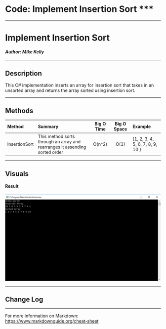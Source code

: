 # Code: Implement Insertion Sort ***
------------------------------

# Implement Insertion Sort
#### *Author: Mike Kelly*

------------------------------

## Description

This C# implementation inserts an array for insertion sort that takes in an unsorted array and returns the array sorted using insertion sort.

------------------------------

## Methods

| Method | Summary | Big O Time | Big O Space | Example | 
| :----------- | :----------- | :-------------: | :-------------: | :----------- |
| InsertionSort | This method sorts through an array and rearranges it assending sorted order | O(n^2) | O(1) | {1, 2, 3, 4, 5, 6, 7, 8, 9, 10 } |


------------------------------

## Visuals
#### Result
![Image 1](Assets/result.PNG)


------------------------------

## Change Log


------------------------------

For more information on Markdown: https://www.markdownguide.org/cheat-sheet
